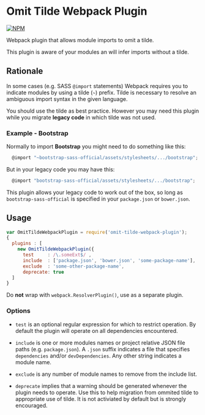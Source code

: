 # Omit Tilde Webpack Plugin

[![NPM](https://nodei.co/npm/omit-tilde-webpack-plugin.png)](http://github.com/bholloway/omit-tilde-webpack-plugin)

Webpack plugin that allows module imports to omit a tilde.

This plugin is aware of your modules an will infer imports without a tilde.

## Rationale

In some cases (e.g. SASS `@import` statements) Webpack requires you to indicate modules by using a tilde (`~`) prefix. Tilde is necessary to resolve an ambiguous import syntax in the given language.

You should use the tilde as best practice. However you may need this plugin while you migrate **legacy code** in which tilde was not used.

### Example - Bootstrap

Normally to import **Bootstrap** you might need to do something like this:

```javascript
  @import "~bootstrap-sass-official/assets/stylesheets/.../bootstrap";
```

But in your legacy code you may have this:

```javascript
  @import "bootstrap-sass-official/assets/stylesheets/.../bootstrap";
```

This plugin allows your legacy code to work out of the box, so long as `bootstrap-sass-official` is specified in your `package.json` or `bower.json`.

## Usage

```javascript
var OmitTildeWebpackPlugin = require('omit-tilde-webpack-plugin');
{
  plugins : [
    new OmitTildeWebpackPlugin({
      test     : /\.someExt$/ ,
      include  : ['package.json', 'bower.json', 'some-package-name'],
      exclude  : 'some-other-package-name',
      deprecate: true
  ]
}
```

Do **not** wrap with `webpack.ResolverPlugin()`, use as a separate plugin.

### Options

* `test` is an optional regular expression for which to restrict operation. By default the plugin will operate on all dependencies encountered.

* `include` is one or more modules names or project relative JSON file paths (e.g. `package.json`). A `.json` suffix indicates a file that specifies `dependencies` and/or `devDependencies`. Any other string indicates a module name.

* `exclude` is any number of module names to remove from the include list.

* `deprecate` implies that a warning should be generated whenever the plugin needs to operate. Use this to help migration from ommited tilde to appropriate use of tilde. It is not activiated by default but is strongly encouraged.
